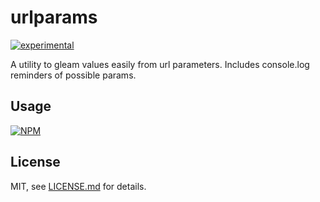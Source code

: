 # urlparams

[![experimental](http://badges.github.io/stability-badges/dist/experimental.svg)](http://github.com/badges/stability-badges)

A utility to gleam values easily from url parameters. Includes console.log reminders of possible params.

## Usage

[![NPM](https://nodei.co/npm/urlparams.png)](https://nodei.co/npm/urlparams/)

## License

MIT, see [LICENSE.md](http://github.com/bunnybones1/urlparams/blob/master/LICENSE.md) for details.
